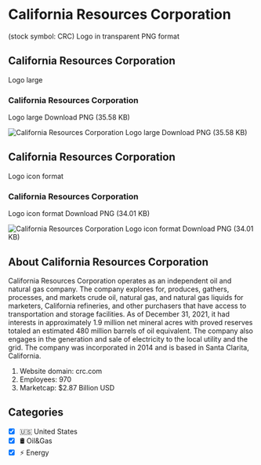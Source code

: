 # California Resources Corporation
 (stock symbol: CRC) Logo in transparent PNG format

## California Resources Corporation
 Logo large

### California Resources Corporation
 Logo large Download PNG (35.58 KB)

![California Resources Corporation
 Logo large Download PNG (35.58 KB)](/img/orig/CRC_BIG-6b426eac.png)

## California Resources Corporation
 Logo icon format

### California Resources Corporation
 Logo icon format Download PNG (34.01 KB)

![California Resources Corporation
 Logo icon format Download PNG (34.01 KB)](/img/orig/CRC-1bb2ee6b.png)

## About California Resources Corporation


California Resources Corporation operates as an independent oil and natural gas company. The company explores for, produces, gathers, processes, and markets crude oil, natural gas, and natural gas liquids for marketers, California refineries, and other purchasers that have access to transportation and storage facilities. As of December 31, 2021, it had interests in approximately 1.9 million net mineral acres with proved reserves totaled an estimated 480 million barrels of oil equivalent. The company also engages in the generation and sale of electricity to the local utility and the grid. The company was incorporated in 2014 and is based in Santa Clarita, California.

1. Website domain: crc.com
2. Employees: 970
3. Marketcap: $2.87 Billion USD


## Categories
- [x] 🇺🇸 United States
- [x] 🛢 Oil&Gas
- [x] ⚡ Energy

